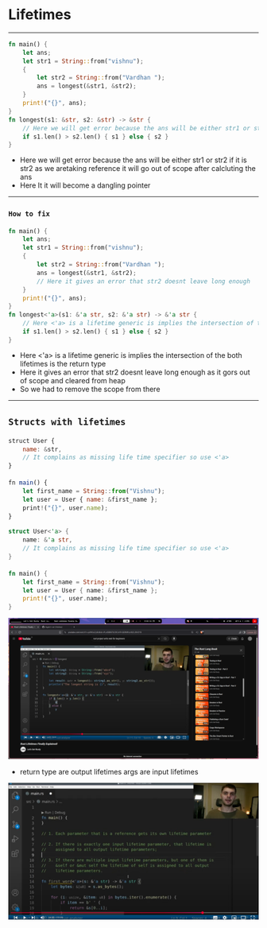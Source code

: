 # Lifetimes
---
```rs
fn main() {
    let ans;
    let str1 = String::from("vishnu");
    {
        let str2 = String::from("Vardhan ");
        ans = longest(&str1, &str2);
    }
    print!("{}", ans);
}
fn longest(s1: &str, s2: &str) -> &str {
    // Here we will get error because the ans will be either str1 or str2 if it is str2 as we aretaking reference it will go out of scope after calcluting the ans 
    if s1.len() > s2.len() { s1 } else { s2 }
}
```
- Here we will get error because the ans will be either str1 or str2 if it is str2 as we aretaking reference it will go out of scope after calcluting the ans 
- Here It it will become a dangling pointer 
---
### `How to fix`
```rs
fn main() {
    let ans;
    let str1 = String::from("vishnu");
    {
        let str2 = String::from("Vardhan ");
        ans = longest(&str1, &str2);
        // Here it gives an error that str2 doesnt leave long enough
    }
    print!("{}", ans);
}
fn longest<'a>(s1: &'a str, s2: &'a str) -> &'a str {
    // Here <'a> is a lifetime generic is implies the intersection of the both lifetimes is the return type
    if s1.len() > s2.len() { s1 } else { s2 }
}
```
- Here <'a> is a lifetime generic is implies the intersection of the both lifetimes is the return type
- Here it gives an error that str2 doesnt leave long enough as it gors out of scope and cleared from heap
- So we had to remove the scope from there 
---
## `Structs with lifetimes `
```js
struct User {
    name: &str,
    // It complains as missing life time specifier so use <'a>
}

fn main() {
    let first_name = String::from("Vishnu");
    let user = User { name: &first_name };
    print!("{}", user.name);
}
```
```rs
struct User<'a> {
    name: &'a str,
    // It complains as missing life time specifier so use <'a>
}

fn main() {
    let first_name = String::from("Vishnu");
    let user = User { name: &first_name };
    print!("{}", user.name);
}
```
![alt text](image-1.png)

- return type are output lifetimes args are input lifetimes 

![alt text](image.png)
